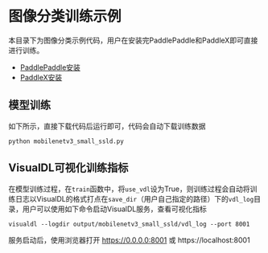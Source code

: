 # 图像分类训练示例

本目录下为图像分类示例代码，用户在安装完PaddlePaddle和PaddleX即可直接进行训练。

- [PaddlePaddle安装](https://www.paddlepaddle.org.cn/install/quick)
- [PaddleX安装](https://paddlex.readthedocs.io/zh_CN/develop/install.html)

## 模型训练
如下所示，直接下载代码后运行即可，代码会自动下载训练数据
```
python mobilenetv3_small_ssld.py
```

## VisualDL可视化训练指标
在模型训练过程，在`train`函数中，将`use_vdl`设为True，则训练过程会自动将训练日志以VisualDL的格式打点在`save_dir`（用户自己指定的路径）下的`vdl_log`目录，用户可以使用如下命令启动VisualDL服务，查看可视化指标
```
visualdl --logdir output/mobilenetv3_small_ssld/vdl_log --port 8001
```

服务启动后，使用浏览器打开 https://0.0.0.0:8001 或 https://localhost:8001
